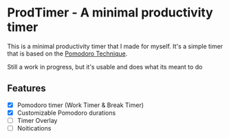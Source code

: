 # ProdTimer - A minimal productivity timer

This is a minimal productivity timer that I made for myself. It's a simple timer that is based on the [Pomodoro Technique](https://en.wikipedia.org/wiki/Pomodoro_Technique).

Still a work in progress, but it's usable and does what its meant to do

## Features

- [x] Pomodoro timer (Work Timer & Break Timer)
- [x] Customizable Pomodoro durations
- [ ] Timer Overlay
- [ ] Noitications
